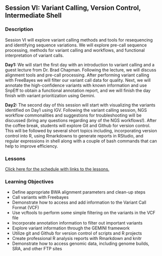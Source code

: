 ## Session VI: Variant Calling, Version Control, Intermediate Shell

### Description

Session VI will explore variant calling methods and tools for resequencing and identifying sequence variations. We will explore pre-call sequence processing, methods for variant calling and workflows, and functional interpretation of variant calls.

**Day1:** We will start the first day with an introduction to variant calling and a guest lecture from Dr. Brad Chapman. Following the lecture, we will discuss alignment tools and pre-call processing. After performing variant calling with FreeBayes we will filter our variant call data for quality. Next, we will annotate the high-confidence variants with known information and use SnpEff to obtain a functional annotation report, and we will finish the day finish with variant prioritization using Gemini.

**Day2:** The second day of this session will start with visualizing the variants identified on Day1 using IGV. Following the variant calling session, NGS workflow commonalities and suggestions for troubleshooting will be discussed (bring any questions regarding any of the NGS workflows!). After the coffee break, students will explore Git and Github for version control. This will be followed by several short topics including, incorporating version control into R, using Rmarkdowns to generate reports in RStudio, and regular expressions in shell along with a couple of bash commands that can help to improve efficiency.   

### Lessons
[Click here for the schedule with links to the lessons.](schedule)

### Learning Objectives
* Define appropriate BWA alignment parameters and clean-up steps
* Call variants with Freebayes
* Demonstrate how to access and add information to the Variant Call Format (VCF)
* Use vcftools to perform some simple filtering on the variants in the VCF file
* Incorporate annotation information to filter out important variants
* Explore variant information through the GEMINI framework
* Utilize git and Github for version control of scripts and R projects
* Create professional R analysis reports with Rmarkdown and knitr
* Demonstrate how to access genomic data, including genome builds, SRA, and other FTP sites
